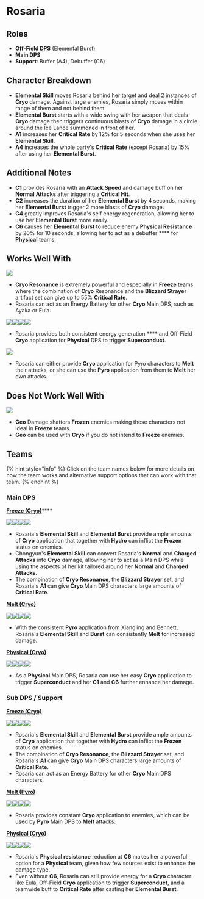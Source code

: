 # Rosaria

## Roles

* **Off-Field DPS** (Elemental Burst)
* **Main DPS**
* **Support**: Buffer (A4), Debuffer (C6)

## Character Breakdown

* **Elemental Skill** moves Rosaria behind her target and deal 2 instances of **Cryo** damage. Against large enemies, Rosaria simply moves within range of them and not behind them.
* **Elemental Burst** starts with a wide swing with her weapon that deals **Cryo** damage then triggers continuous blasts of **Cryo** damage in a circle around the Ice Lance summoned in front of her.
* **A1** increases her **Critical Rate** by 12% for 5 seconds when she uses her **Elemental Skill**.
* **A4** increases the whole party's **Critical Rate** (except Rosaria) by 15% after using her **Elemental Burst**.

## Additional Notes

* **C1** provides Rosaria with an **Attack Speed** and damage buff on her **Normal** **Attacks** after triggering a **Critical Hit**.
* **C2** increases the duration of her **Elemental Burst** by 4 seconds, making her **Elemental Burst** trigger 2 more blasts of **Cryo** damage.
* **C4** greatly improves Rosaria's self energy regeneration, allowing her to use her **Elemental Burst** more easily.
* **C6** causes her **Elemental Burst** to reduce enemy **Physical Resistance** by 20% for 10 seconds, allowing her to act as a debuffer **** for **Physical** teams.

## Works Well With

![](../../.gitbook/assets/Element\_Cryo.webp)

* **Cryo Resonance** is extremely powerful and especially in **Freeze** teams where the combination of **Cryo** Resonance and the **Blizzard Strayer** artifact set can give up to 55% **Critical Rate**.
* Rosaria can act as an Energy Battery for other **Cryo** Main DPS, such as Ayaka or Eula.

![](../../.gitbook/assets/UI\_AvatarIcon\_Keqing.png)![](../../.gitbook/assets/UI\_AvatarIcon\_Razor.png)![](../../.gitbook/assets/UI\_AvatarIcon\_Eula.png)![](../../.gitbook/assets/UI\_AvatarIcon\_Xinyan.png)

* Rosaria provides both consistent energy generation **** and Off-Field **Cryo** application for **Physical** DPS to trigger **Superconduct**.

![](../../.gitbook/assets/Element\_Pyro.webp)

* Rosaria can either provide **Cryo** application for Pyro characters to **Melt** their attacks, or she can use the **Pyro** application from them to **Melt** her own attacks.

## Does Not Work Well With

![](../../.gitbook/assets/Element\_Geo.webp)

* **Geo** Damage shatters **Frozen** enemies making these characters not ideal in **Freeze** teams.
* **Geo** can be used with **Cryo** if you do not intend to **Freeze** enemies.

## Teams

{% hint style="info" %}
Click on the team names below for more details on how the team works and alternative support options that can work with that team.
{% endhint %}

### Main DPS

[**Freeze (Cryo)**](../../teams/freeze.md)****

![](../../.gitbook/assets/UI\_AvatarIcon\_Rosaria.png)![](../../.gitbook/assets/UI\_AvatarIcon\_Xingqiu.png)![](../../.gitbook/assets/UI\_AvatarIcon\_Chongyun.png)![](../../.gitbook/assets/UI\_AvatarIcon\_Kokomi.png)

* Rosaria's **Elemental Skill** and **Elemental Burst** provide ample amounts of **Cryo** application that together with **Hydro** can inflict the **Frozen** status on enemies.
* Chongyun's **Elemental Skill** can convert Rosaria's **Normal** and **Charged Attacks** into **Cryo** damage, allowing her to act as a Main DPS while using the aspects of her kit tailored around her **Normal** and **Charged Attacks**.
* The combination of **Cryo Resonance**, the **Blizzard Strayer** set, and Rosaria's **A1** can give **Cryo** Main DPS characters large amounts of **Critical Rate**.

[**Melt (Cryo)**](../../teams/reverse-melt.md)

![](../../.gitbook/assets/UI\_AvatarIcon\_Rosaria.png)![](../../.gitbook/assets/UI\_AvatarIcon\_Xiangling.png)![](../../.gitbook/assets/UI\_AvatarIcon\_Sucrose.png)![](../../.gitbook/assets/UI\_AvatarIcon\_Bennett.png)

* With the consistent **Pyro** application from Xiangling and Bennett, Rosaria's **Elemental Skill** and **Burst** can consistently **Melt** for increased damage.

****[**Physical (Cryo)**](../../teams/physical-cryo.md)****

![](../../.gitbook/assets/UI\_AvatarIcon\_Rosaria.png)![](../../.gitbook/assets/UI\_AvatarIcon\_Fischl.png)![](../../.gitbook/assets/UI\_AvatarIcon\_Beidou.png)![](../../.gitbook/assets/UI\_AvatarIcon\_Diona.png)

* As a **Physical** Main DPS, Rosaria can use her easy **Cryo** application to trigger **Superconduct** and her **C1** and **C6** further enhance her damage.

### Sub DPS / Support

****[**Freeze (Cryo)**](../../teams/freeze.md)****

![](../../.gitbook/assets/UI\_AvatarIcon\_Ayaka.png)![](../../.gitbook/assets/UI\_AvatarIcon\_Mona.png)![](../../.gitbook/assets/UI\_AvatarIcon\_Rosaria.png)![](../../.gitbook/assets/UI\_AvatarIcon\_Sayu.png)

* Rosaria's **Elemental Skill** and **Elemental Burst** provide ample amounts of **Cryo** application that together with **Hydro** can inflict the **Frozen** status on enemies.
* The combination of **Cryo Resonance**, the **Blizzard Strayer** set, and Rosaria's **A1** can give **Cryo** Main DPS characters large amounts of **Critical Rate**.
* Rosaria can act as an Energy Battery for other **Cryo** Main DPS characters.

[**Melt (Pyro)**](../../teams/melt.md)

![](../../.gitbook/assets/UI\_AvatarIcon\_Hutao.png)![](../../.gitbook/assets/UI\_AvatarIcon\_Rosaria.png)![](../../.gitbook/assets/UI\_AvatarIcon\_Xingqiu.png)![](../../.gitbook/assets/UI\_AvatarIcon\_Diona.png)

* Rosaria provides constant **Cryo** application to enemies, which can be used by **Pyro** Main DPS to **Melt** attacks.

[**Physical (Cryo)**](../../teams/physical.md)

![](../../.gitbook/assets/UI\_AvatarIcon\_Eula.png)![](../../.gitbook/assets/UI\_AvatarIcon\_Fischl.png)![](../../.gitbook/assets/UI\_AvatarIcon\_Rosaria.png)![](../../.gitbook/assets/UI\_AvatarIcon\_Zhongli.png)

* Rosaria's **Physical resistance** reduction at **C6** makes her a powerful option for a **Physical** team, given how few sources exist to enhance the damage type.
* Even without **C6**, Rosaria can still provide energy for a **Cryo** character like Eula, Off-Field **Cryo** application to trigger **Superconduct**, and a teamwide buff to **Critical Rate** after casting her **Elemental Burst**.
